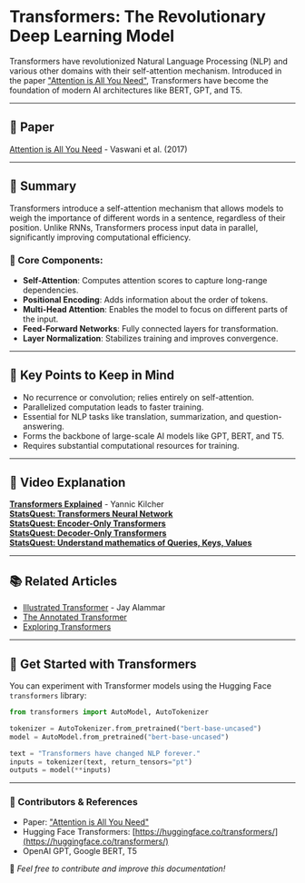 # Transformers: The Revolutionary Deep Learning Model

Transformers have revolutionized Natural Language Processing (NLP) and various other domains with their self-attention mechanism. Introduced in the paper ["Attention is All You Need"](https://arxiv.org/abs/1706.03762), Transformers have become the foundation of modern AI architectures like BERT, GPT, and T5.

---

## 📜 Paper
[Attention is All You Need](https://arxiv.org/abs/1706.03762) - Vaswani et al. (2017)

---

## 📖 Summary
Transformers introduce a self-attention mechanism that allows models to weigh the importance of different words in a sentence, regardless of their position. Unlike RNNs, Transformers process input data in parallel, significantly improving computational efficiency.

### 🔹 Core Components:
- **Self-Attention**: Computes attention scores to capture long-range dependencies.
- **Positional Encoding**: Adds information about the order of tokens.
- **Multi-Head Attention**: Enables the model to focus on different parts of the input.
- **Feed-Forward Networks**: Fully connected layers for transformation.
- **Layer Normalization**: Stabilizes training and improves convergence.

---

## 📌 Key Points to Keep in Mind
- No recurrence or convolution; relies entirely on self-attention.
- Parallelized computation leads to faster training.
- Essential for NLP tasks like translation, summarization, and question-answering.
- Forms the backbone of large-scale AI models like GPT, BERT, and T5.
- Requires substantial computational resources for training.

---

## 🎥 Video Explanation
[**Transformers Explained**](https://www.youtube.com/watch?v=4Bdc55j80l8) - Yannic Kilcher<br>
[**StatsQuest: Transformers Neural Network**](https://www.youtube.com/watch?v=zxQyTK8quyY)<br>
[**StatsQuest: Encoder-Only Transformers**](https://www.youtube.com/watch?v=GDN649X_acE&t=3s)<br>
[**StatsQuest: Decoder-Only Transformers**](https://www.youtube.com/watch?v=bQ5BoolX9Ag&t=1731s)<br>
[**StatsQuest: Understand mathematics of Queries, Keys, Values**](https://www.youtube.com/watch?v=KphmOJnLAdI&t=268s)<br>


---

## 📚 Related Articles
- [Illustrated Transformer](http://jalammar.github.io/illustrated-transformer/) - Jay Alammar
- [The Annotated Transformer](https://nlp.seas.harvard.edu/2018/04/03/attention.html)
- [Exploring Transformers](https://huggingface.co/course/chapter1)

---

## 🚀 Get Started with Transformers
You can experiment with Transformer models using the Hugging Face `transformers` library:
```python
from transformers import AutoModel, AutoTokenizer

tokenizer = AutoTokenizer.from_pretrained("bert-base-uncased")
model = AutoModel.from_pretrained("bert-base-uncased")

text = "Transformers have changed NLP forever."
inputs = tokenizer(text, return_tensors="pt")
outputs = model(**inputs)
```

---

### 🌟 Contributors & References
- Paper: ["Attention is All You Need"](https://arxiv.org/abs/1706.03762)
- Hugging Face Transformers: [https://huggingface.co/transformers/](https://huggingface.co/transformers/)
- OpenAI GPT, Google BERT, T5


🔹 *Feel free to contribute and improve this documentation!*
